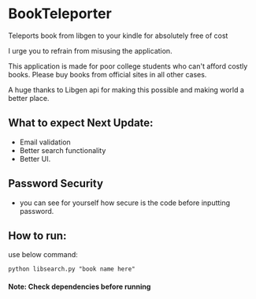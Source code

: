 # BookTeleporter
Teleports book from libgen to your kindle for absolutely free of cost

I urge you to refrain from misusing the application.

This application is made for poor college students who can't afford costly books.
Please buy books from official sites in all other cases.

A huge thanks to Libgen api for making this possible and making world a better place.

## What to expect Next Update:
- Email validation
- Better search functionality
- Better UI.

## Password Security
- you can see for yourself how secure is the code before inputting password. 

## How to run:
use below command:
```
python libsearch.py "book name here"
```


#### Note: Check dependencies before running

